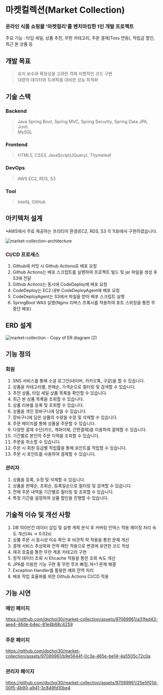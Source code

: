 # 마켓컬렉션(Market Collection)

### 온라인 식품 쇼핑몰 '마켓컬리'를 벤치마킹한 1인 개발 프로젝트
주요 기능 : 타임 세일, 상품 추천, 무한 카테고리, 주문 결제(Toss 연동), 적립금 할인, 최근 본 상품 등   

## 개발 목표
> 유지 보수와 확장성을 고려한 객체 지향적인 코드 구현   
> 대량의 데이터와 트래픽을 대비한 성능 최적화

## 기술 스택

### Backend
> Java
> Spring Boot, Spring MVC, Spring Security, Spring Data JPA, Junit   
> MySQL

### Frontend
> HTML5, CSS3, JavaScript(JQuery), Thymeleaf

### DevOps
> AWS EC2, RDS, S3

### Tool
> Intellij, GitHub

## 아키텍처 설계
*AWS에서 무료 제공하는 프리티어 환경(EC2, RDS, S3 각 1대)에서 구현하였습니다.
   
![market-collection-architecture](https://github.com/dschoi30/market-collection/assets/97089961/04a11214-80ca-4853-95c2-0aa0c7b511e4)

### CI/CD 프로세스
1. Github에 커밋 시 Github Actions로 배포 요청
2. Github Actions는 배포 스크립트를 실행하여 프로젝트 빌드 및 jar 파일을 생성 후 S3에 전달
3. Github Actions는 동시에 CodeDeploy에 배포 요청
4. CodeDeploy는 EC2 내부 CodeDeployAgent에 배포 요청
5. CodeDeployAgent는 S3에서 파일을 받아 배포 스크립트 실행
6. SpringBoot WAS 실행(Nginx 리버스 프록시를 적용하여 포트 스위칭을 통한 무중단 배포)

## ERD 설계
![market-collection - Copy of ER diagram (2)](https://github.com/dschoi30/market-collection/assets/97089961/ceb7ffe9-6cae-47a1-bb5f-783c820e2a4a)
   

## 기능 정의

### 회원
1. SNS 서비스를 통해 소셜 로그인(네이버, 카카오톡, 구글)을 할 수 있습니다.
2. 상품을 카테고리별, 판매순, 가격순으로 필터링 및 검색할 수 있습니다.
3. 추천 상품, 타임 세일 상품 목록을 확인할 수 있습니다.
4. 최근 본 상품 목록을 조회할 수 있습니다.
5. 상품 리뷰를 등록 및 조회할 수 있습니다.
6. 상품을 개인 장바구니에 담을 수 있습니다.
7. 장바구니에 담은 상품의 수량을 수정 및 삭제할 수 있습니다.
8. 주문 페이지를 통해 상품을 주문할 수 있습니다.
9. 다양한 결제 수단(카드, 계좌이체, 간편결제)을 이용하여 결제할 수 있습니다.
10. 기간별로 본인의 주문 이력을 조회할 수 있습니다.
11. 주문을 취소할 수 있습니다.
12. 주문 시 회원 등급별 적립률을 통해 포인트를 적립할 수 있습니다.
13. 주문 시 포인트를 사용하여 결제할 수 있습니다.

### 관리자 
1. 상품을 등록, 수정 및 삭제할 수 있습니다.
2. 상품을 판매순, 조회순, 등록일순으로 필터링 및 검색할 수 있습니다.
3. 전체 주문 내역을 기간별로 필터링 및 조회할 수 있습니다.
4. 특정 기간을 설정하여 상품 할인을 진행할 수 있습니다.

## 기술적 이슈 및 개선 사항
1. DB 100만건 데이터 삽입 및 실행 계획 분석 후 커버링 인덱스 적용 페이징 처리 속도 개선(4s -> 0.02s)
2. 상품 주문 시 동시성 이슈 확인 후 비관적 락 적용을 통한 문제 개선
3. 결제 서비스 추상화와 전략 패턴 적용으로 변경에 유연한 코드 작성
4. 재귀 호출을 통한 무한 계층 카테고리 구현
5. 정적 데이터 조회 시 Ehcache 적용을 통한 조회 속도 개선
6. JPA를 이용한 기능 구현 중 무한 루프 빠짐, N+1 문제 해결
7. Exception Handler를 활용한 예외 전역 처리
8. 배포 작업 효율화를 위한 Github Actions CI/CD 적용

## 기능 시연
### 메인 페이지
https://github.com/dschoi30/market-collection/assets/97089961/a31fed43-aee4-46de-b4ec-81e4b68c4259
##
### 주문 페이지
https://github.com/dschoi30/market-collection/assets/97089961/b9e5644f-0c3a-465e-be14-4a5505c72c0a
##
### 관리자 페이지
https://github.com/dschoi30/market-collection/assets/97089961/25e5f01d-00f5-4b90-a941-3c849fd10be4

